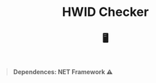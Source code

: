 <div align="center">
<h1> HWID Checker</h1>
  <h2>🖥</h2>
</div> <br>

> **Dependences: NET Framework ⚠️**

